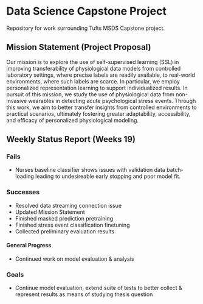 # Data Science Capstone Project

Repository for work surrounding Tufts MSDS Capstone project.

## Mission Statement (Project Proposal)

Our mission is to explore the use of self-supervised learning (SSL) in improving transferability of physiological data models from controlled laboratory settings, where precise labels are readily available, to real-world environments, where such labels are scarce. In particular, we employ personalized representation learning to support individualized results. In pursuit of this mission, we study the use of physiological data from non-invasive wearables in detecting acute psychological stress events. Through this work, we aim to better transfer insights from controlled environments to practical scenarios, ultimately fostering greater adaptability, accessibility, and efficacy of personalized physiological modeling.


## Weekly Status Report (Weeks 19)
### Fails
- Nurses baseline classifier shows issues with validation data batch-loading leading to undesireable early stopping and poor model fit.

### Successes
- Resolved data streaming connection issue
- Updated Mission Statement
- Finished masked prediction pretraining
- Finished stress event classification finetuning
- Collected preliminary evaluation results

#### General Progress
- Continued work on model evaluation & analysis

### Goals
- Continue model evaluation, extend suite of tests to better collect & represent results as means of studying thesis question